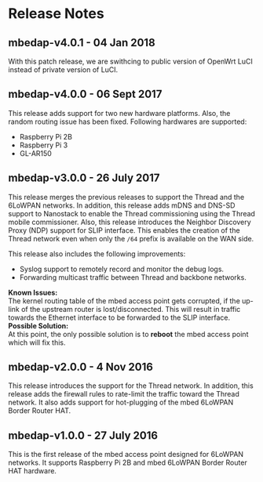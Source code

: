 # Release Notes

## mbedap-v4.0.1 - 04 Jan 2018

With this patch release, we are swithcing to public version of OpenWrt LuCI instead of private version of LuCI.

## mbedap-v4.0.0 - 06 Sept 2017

This release adds support for two new hardware platforms. Also, the random routing issue has been fixed.
Following hardwares are supported:

* Raspberry Pi 2B
* Raspberry Pi 3
* GL-AR150

## mbedap-v3.0.0 - 26 July 2017

This release merges the previous releases to support the Thread and the 6LoWPAN networks. In addition, this release adds mDNS and DNS-SD support to Nanostack to enable the Thread commissioning using the Thread mobile commissioner. Also, this release introduces the Neighbor Discovery Proxy (NDP) support for SLIP interface. This enables the creation of the Thread network even when only the `/64` prefix is available on the WAN side.

This release also includes the following improvements:
* Syslog support to remotely record and monitor the debug logs.
* Forwarding multicast traffic between Thread and backbone networks.

**Known Issues:**  
The kernel routing table of the mbed access point gets corrupted, if the up-link of the upstream router is lost/disconnected. This will result in traffic towards the Ethernet interface to be forwarded to the SLIP interface.  
**Possible Solution:**  
At this point, the only possible solution is to **reboot** the mbed access point which will fix this.  

## mbedap-v2.0.0 - 4 Nov 2016

This release introduces the support for the Thread network. In addition, this release adds the firewall rules to rate-limit the traffic toward the Thread network. It also adds support for hot-plugging of the mbed 6LoWPAN Border Router HAT.

## mbedap-v1.0.0 - 27 July 2016

This is the first release of the mbed access point designed for 6LoWPAN networks. It supports Raspberry Pi 2B and mbed 6LoWPAN Border Router HAT hardware.
